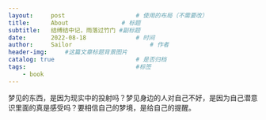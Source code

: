 ```yaml
---
layout:     post   				    # 使用的布局（不需要改）
title:      About 				# 标题 
subtitle:   结缚结中记，雨落过竹门 #副标题
date:       2022-08-18 				# 时间
author:     Sailor						# 作者
header-img: 	#这篇文章标题背景图片
catalog: true 						# 是否归档
tags:								#标签
    - book
---
```


梦见的东西，是因为现实中的投射吗？梦见身边的人对自己不好，是因为自己潜意识里面的真是感受吗？要相信自己的梦境，是给自己的提醒。
